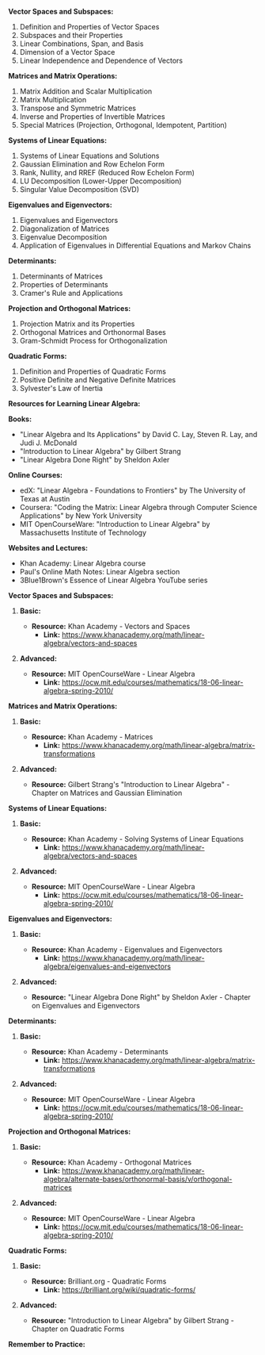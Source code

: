 

**Vector Spaces and Subspaces:**
1. Definition and Properties of Vector Spaces
2. Subspaces and their Properties
3. Linear Combinations, Span, and Basis
4. Dimension of a Vector Space
5. Linear Independence and Dependence of Vectors

**Matrices and Matrix Operations:**
1. Matrix Addition and Scalar Multiplication
2. Matrix Multiplication
3. Transpose and Symmetric Matrices
4. Inverse and Properties of Invertible Matrices
5. Special Matrices (Projection, Orthogonal, Idempotent, Partition)

**Systems of Linear Equations:**
1. Systems of Linear Equations and Solutions
2. Gaussian Elimination and Row Echelon Form
3. Rank, Nullity, and RREF (Reduced Row Echelon Form)
4. LU Decomposition (Lower-Upper Decomposition)
5. Singular Value Decomposition (SVD)

**Eigenvalues and Eigenvectors:**
1. Eigenvalues and Eigenvectors
2. Diagonalization of Matrices
3. Eigenvalue Decomposition
4. Application of Eigenvalues in Differential Equations and Markov Chains

**Determinants:**
1. Determinants of Matrices
2. Properties of Determinants
3. Cramer's Rule and Applications

**Projection and Orthogonal Matrices:**
1. Projection Matrix and its Properties
2. Orthogonal Matrices and Orthonormal Bases
3. Gram-Schmidt Process for Orthogonalization

**Quadratic Forms:**
1. Definition and Properties of Quadratic Forms
2. Positive Definite and Negative Definite Matrices
3. Sylvester's Law of Inertia

**Resources for Learning Linear Algebra:**

**Books:**
- "Linear Algebra and Its Applications" by David C. Lay, Steven R. Lay, and Judi J. McDonald
- "Introduction to Linear Algebra" by Gilbert Strang
- "Linear Algebra Done Right" by Sheldon Axler

**Online Courses:**
- edX: "Linear Algebra - Foundations to Frontiers" by The University of Texas at Austin
- Coursera: "Coding the Matrix: Linear Algebra through Computer Science Applications" by New York University
- MIT OpenCourseWare: "Introduction to Linear Algebra" by Massachusetts Institute of Technology

**Websites and Lectures:**
- Khan Academy: Linear Algebra course
- Paul's Online Math Notes: Linear Algebra section
- 3Blue1Brown's Essence of Linear Algebra YouTube series










**Vector Spaces and Subspaces:**

1. **Basic:**
   - **Resource:** Khan Academy - Vectors and Spaces
     - **Link:** https://www.khanacademy.org/math/linear-algebra/vectors-and-spaces

2. **Advanced:**
   - **Resource:** MIT OpenCourseWare - Linear Algebra
     - **Link:** https://ocw.mit.edu/courses/mathematics/18-06-linear-algebra-spring-2010/

**Matrices and Matrix Operations:**

1. **Basic:**
   - **Resource:** Khan Academy - Matrices
     - **Link:** https://www.khanacademy.org/math/linear-algebra/matrix-transformations

2. **Advanced:**
   - **Resource:** Gilbert Strang's "Introduction to Linear Algebra" - Chapter on Matrices and Gaussian Elimination

**Systems of Linear Equations:**

1. **Basic:**
   - **Resource:** Khan Academy - Solving Systems of Linear Equations
     - **Link:** https://www.khanacademy.org/math/linear-algebra/vectors-and-spaces

2. **Advanced:**
   - **Resource:** MIT OpenCourseWare - Linear Algebra
     - **Link:** https://ocw.mit.edu/courses/mathematics/18-06-linear-algebra-spring-2010/

**Eigenvalues and Eigenvectors:**

1. **Basic:**
   - **Resource:** Khan Academy - Eigenvalues and Eigenvectors
     - **Link:** https://www.khanacademy.org/math/linear-algebra/eigenvalues-and-eigenvectors

2. **Advanced:**
   - **Resource:** "Linear Algebra Done Right" by Sheldon Axler - Chapter on Eigenvalues and Eigenvectors

**Determinants:**

1. **Basic:**
   - **Resource:** Khan Academy - Determinants
     - **Link:** https://www.khanacademy.org/math/linear-algebra/matrix-transformations

2. **Advanced:**
   - **Resource:** MIT OpenCourseWare - Linear Algebra
     - **Link:** https://ocw.mit.edu/courses/mathematics/18-06-linear-algebra-spring-2010/

**Projection and Orthogonal Matrices:**

1. **Basic:**
   - **Resource:** Khan Academy - Orthogonal Matrices
     - **Link:** https://www.khanacademy.org/math/linear-algebra/alternate-bases/orthonormal-basis/v/orthogonal-matrices

2. **Advanced:**
   - **Resource:** MIT OpenCourseWare - Linear Algebra
     - **Link:** https://ocw.mit.edu/courses/mathematics/18-06-linear-algebra-spring-2010/

**Quadratic Forms:**

1. **Basic:**
   - **Resource:** Brilliant.org - Quadratic Forms
     - **Link:** https://brilliant.org/wiki/quadratic-forms/

2. **Advanced:**
   - **Resource:** "Introduction to Linear Algebra" by Gilbert Strang - Chapter on Quadratic Forms

**Remember to Practice:**

